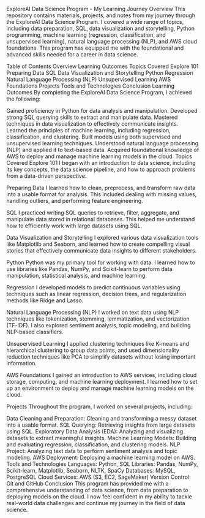 ExploreAI Data Science Program -
My Learning Journey
Overview
This repository contains materials, projects, and notes from my journey through the ExploreAI Data Science Program. I covered a wide range of topics, including data preparation, SQL, data visualization and storytelling, Python programming, machine learning (regression, classification, and unsupervised learning), natural language processing (NLP), and AWS cloud foundations. This program has equipped me with the foundational and advanced skills needed for a career in data science.

Table of Contents
Overview
Learning Outcomes
Topics Covered
Explore 101
Preparing Data
SQL
Data Visualization and Storytelling
Python
Regression
Natural Language Processing (NLP)
Unsupervised Learning
AWS Foundations
Projects
Tools and Technologies
Conclusion
Learning Outcomes
By completing the ExploreAI Data Science Program, I achieved the following:

Gained proficiency in Python for data analysis and manipulation.
Developed strong SQL querying skills to extract and manipulate data.
Mastered techniques in data visualization to effectively communicate insights.
Learned the principles of machine learning, including regression, classification, and clustering.
Built models using both supervised and unsupervised learning techniques.
Understood natural language processing (NLP) and applied it to text-based data.
Acquired foundational knowledge of AWS to deploy and manage machine learning models in the cloud.
Topics Covered
Explore 101
I began with an introduction to data science, including its key concepts, the data science pipeline, and how to approach problems from a data-driven perspective.

Preparing Data
I learned how to clean, preprocess, and transform raw data into a usable format for analysis. This included dealing with missing values, handling outliers, and performing feature engineering.

SQL
I practiced writing SQL queries to retrieve, filter, aggregate, and manipulate data stored in relational databases. This helped me understand how to efficiently work with large datasets using SQL.

Data Visualization and Storytelling
I explored various data visualization tools like Matplotlib and Seaborn, and learned how to create compelling visual stories that effectively communicate data insights to different stakeholders.

Python
Python was my primary tool for working with data. I learned how to use libraries like Pandas, NumPy, and Scikit-learn to perform data manipulation, statistical analysis, and machine learning.

Regression
I developed models to predict continuous variables using techniques such as linear regression, decision trees, and regularization methods like Ridge and Lasso.

Natural Language Processing (NLP)
I worked on text data using NLP techniques like tokenization, stemming, lemmatization, and vectorization (TF-IDF). I also explored sentiment analysis, topic modeling, and building NLP-based classifiers.

Unsupervised Learning
I applied clustering techniques like K-means and hierarchical clustering to group data points, and used dimensionality reduction techniques like PCA to simplify datasets without losing important information.

AWS Foundations
I gained an introduction to AWS services, including cloud storage, computing, and machine learning deployment. I learned how to set up an environment to deploy and manage machine learning models on the cloud.

Projects
Throughout the program, I worked on several projects, including:

Data Cleaning and Preparation: Cleaning and transforming a messy dataset into a usable format.
SQL Querying: Retrieving insights from large datasets using SQL.
Exploratory Data Analysis (EDA): Analyzing and visualizing datasets to extract meaningful insights.
Machine Learning Models: Building and evaluating regression, classification, and clustering models.
NLP Project: Analyzing text data to perform sentiment analysis and topic modeling.
AWS Deployment: Deploying a machine learning model on AWS.
Tools and Technologies
Languages: Python, SQL
Libraries: Pandas, NumPy, Scikit-learn, Matplotlib, Seaborn, NLTK, SpaCy
Databases: MySQL, PostgreSQL
Cloud Services: AWS (S3, EC2, SageMaker)
Version Control: Git and GitHub
Conclusion
This program has provided me with a comprehensive understanding of data science, from data preparation to deploying models on the cloud. I now feel confident in my ability to tackle real-world data challenges and continue my journey in the field of data science.
